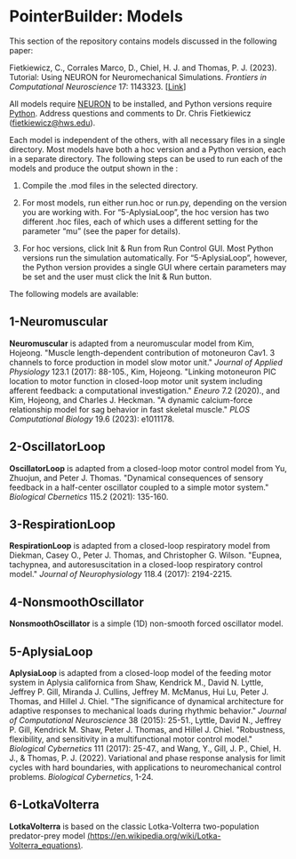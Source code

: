 # PointerBuilder: Models
This section of the repository contains models discussed in the following paper:

Fietkiewicz, C., Corrales Marco, D., Chiel, H. J. and Thomas, P. J. (2023). Tutorial: Using NEURON for Neuromechanical Simulations. *Frontiers in Computational Neuroscience* 17: 1143323. [[Link](https://www.frontiersin.org/articles/10.3389/fncom.2023.1143323/)]

All models require [NEURON](https::/neuron.yale.edu) to be installed, and Python versions require [Python](https://python.org). Address questions and comments to Dr. Chris Fietkiewicz (fietkiewicz@hws.edu). 

Each model is independent of the others, with all necessary files in a single directory. Most models have both a hoc version and a Python version, each in a separate directory. The following steps can be used to run each of the models and produce the output shown in the :

1. Compile the .mod files in the selected directory.

2. For most models, run either run.hoc or run.py, depending on the version you are working with. For “5-AplysiaLoop”, the hoc version has two different .hoc files, each of which uses a different setting for the parameter “mu” (see the paper for details). 

3. For hoc versions, click Init & Run from Run Control GUI. Most Python versions run the simulation automatically. For “5-AplysiaLoop”, however, the Python version provides a single GUI where certain parameters may be set and the user must click the Init & Run button.

The following models are available:

## 1-Neuromuscular

**Neuromuscular** is adapted from a neuromuscular model from Kim, Hojeong. "Muscle length-dependent contribution of motoneuron Cav1. 3 channels to force production in model slow motor unit." *Journal of Applied Physiology* 123.1 (2017): 88-105., Kim, Hojeong. "Linking motoneuron PIC location to motor function in closed-loop motor unit system including afferent feedback: a computational investigation." *Eneuro* 7.2 (2020)., and Kim, Hojeong, and Charles J. Heckman. "A dynamic calcium-force relationship model for sag behavior in fast skeletal muscle." *PLOS Computational Biology* 19.6 (2023): e1011178.

## 2-OscillatorLoop

**OscillatorLoop** is adapted from a closed-loop motor control model from Yu, Zhuojun, and Peter J. Thomas. "Dynamical consequences of sensory feedback in a half-center oscillator coupled to a simple motor system." *Biological Cbernetics* 115.2 (2021): 135-160.

## 3-RespirationLoop

**RespirationLoop** is adapted from a closed-loop respiratory model from Diekman, Casey O., Peter J. Thomas, and Christopher G. Wilson. "Eupnea, tachypnea, and autoresuscitation in a closed-loop respiratory control model." *Journal of Neurophysiology* 118.4 (2017): 2194-2215.

## 4-NonsmoothOscillator

**NonsmoothOscillator** is a simple (1D) non-smooth forced oscillator model.

## 5-AplysiaLoop

**AplysiaLoop** is adapted from a closed-loop model of the feeding motor system in Aplysia californica from Shaw, Kendrick M., David N. Lyttle, Jeffrey P. Gill, Miranda J. Cullins, Jeffrey M. McManus, Hui Lu, Peter J. Thomas, and Hillel J. Chiel. "The significance of dynamical architecture for adaptive responses to mechanical loads during rhythmic behavior." *Journal of Computational Neuroscience* 38 (2015): 25-51., Lyttle, David N., Jeffrey P. Gill, Kendrick M. Shaw, Peter J. Thomas, and Hillel J. Chiel. "Robustness, flexibility, and sensitivity in a multifunctional motor control model." *Biological Cybernetics* 111 (2017): 25-47., and Wang, Y., Gill, J. P., Chiel, H. J., & Thomas, P. J. (2022). Variational and phase response analysis for limit cycles with hard boundaries, with applications to neuromechanical control problems. *Biological Cybernetics*, 1-24.

## 6-LotkaVolterra

**LotkaVolterra** is based on the classic Lotka-Volterra two-population predator-prey model [(https://en.wikipedia.org/wiki/Lotka-Volterra_equations)](https://en.wikipedia.org/wiki/Lotka%E2%80%93Volterra_equations).
